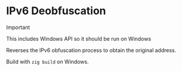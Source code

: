 # IPv6 Deobfuscation

> [!IMPORTANT]
> This includes Windows API so it should be run on Windows

Reverses the IPv6 obfuscation process to obtain the original address.

Build with `zig build` on Windows.
